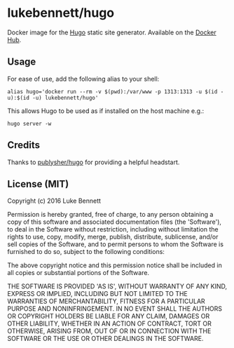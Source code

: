 # lukebennett/hugo

Docker image for the [Hugo](http://gohugo.io) static site generator. Available on the [Docker Hub](https://hub.docker.com/r/lukebennett/hugo).

## Usage

For ease of use, add the following alias to your shell:

```
alias hugo='docker run --rm -v $(pwd):/var/www -p 1313:1313 -u $(id -u):$(id -u) lukebennett/hugo'
```

This allows Hugo to be used as if installed on the host machine e.g.:

```
hugo server -w
```

## Credits

Thanks to [publysher/hugo](https://hub.docker.com/r/publysher/hugo/) for providing a helpful headstart.

## License (MIT)

Copyright (c) 2016 Luke Bennett

Permission is hereby granted, free of charge, to any person obtaining
a copy of this software and associated documentation files (the
'Software'), to deal in the Software without restriction, including
without limitation the rights to use, copy, modify, merge, publish,
distribute, sublicense, and/or sell copies of the Software, and to
permit persons to whom the Software is furnished to do so, subject to
the following conditions:

The above copyright notice and this permission notice shall be
included in all copies or substantial portions of the Software.

THE SOFTWARE IS PROVIDED 'AS IS', WITHOUT WARRANTY OF ANY KIND,
EXPRESS OR IMPLIED, INCLUDING BUT NOT LIMITED TO THE WARRANTIES OF
MERCHANTABILITY, FITNESS FOR A PARTICULAR PURPOSE AND NONINFRINGEMENT.
IN NO EVENT SHALL THE AUTHORS OR COPYRIGHT HOLDERS BE LIABLE FOR ANY
CLAIM, DAMAGES OR OTHER LIABILITY, WHETHER IN AN ACTION OF CONTRACT,
TORT OR OTHERWISE, ARISING FROM, OUT OF OR IN CONNECTION WITH THE
SOFTWARE OR THE USE OR OTHER DEALINGS IN THE SOFTWARE.